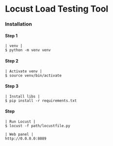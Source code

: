 # Locust Load Testing Tool

### Installation

#### Step 1

    | venv |
    $ python -m venv venv

#### Step 2

    | Activate venv |
    $ source venv/bin/activate

#### Step 3

    | Install libs |
    $ pip install -r requirements.txt

#### Step 

    | Run Locust |
    $ locust -f path/locustfile.py

    | Web panel |
    http://0.0.0.0:8089
